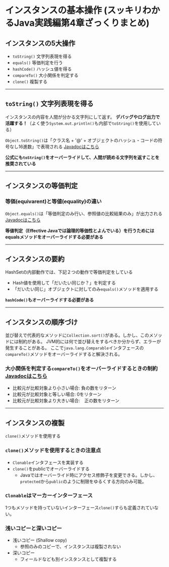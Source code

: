 # インスタンスの基本操作 (スッキリわかるJava実践編第4章ざっくりまとめ)

## インスタンスの5大操作

- `toString()` 文字列表現を得る
- `equals()` 等価判定を行う
- `hashCode()` ハッシュ値を得る
- `compareTo()` 大小関係を判定する
- `clone()` 複製する

---
## `toString()` 文字列表現を得る
インスタンスの内容を人間が分かる文字列にして返す。
**デバッグやログ出力で活躍する！**（よく使う`System.out.println()`も内部で`toString()`を使用している）

`Object.toString()`は「クラス名 + '@' + オブジェクトのハッシュ・コードの符号なし16進数」で表現される
[Javadocはこちら](https://docs.oracle.com/javase/jp/8/docs/api/java/lang/Object.html#toString--)

**公式にも`toString()`をオーバーライドして、人間が読める文字列を返すことを推奨されている**

---
## インスタンスの等価判定
### 等価(equivarent)と等値(equality)の違い
`Object.equals()`は「等価判定のみ行い、参照値の比較結果のみ」が出力される
[Javadocはこちら](https://docs.oracle.com/javase/jp/8/docs/api/java/lang/Object.html#equals-java.lang.Object-)

**等値判定（Effective Javaでは論理的等価性とよんでいる）を行うためにはequalsメソッドをオーバーライドする必要がある**

---
## インスタンスの要約

HashSetの内部動作では、下記２つの動作で等価判定をしている
-  Hash値を使用して「だいたい同じか？」を判定する
-  「だいたい同じ」オブジェクトに対してのみ`equals()`メソッドを適用する

**`hashCode()`もオーバーライドする必要がある**

---
## インスタンスの順序づけ
並び替えで代表的なメソッドに`Collection.sort()`がある。しかし、このメソッドには制約がある。
JVM的には何で並び替えをするべきか分からず、エラーが発生することがある。
ここで`java.lang.Comparable`インタフェースの`compareTo()`メソッドをオーバーライドすると解決される。
### 大小関係を判定する`compareTo()`をオーバーライドするときの制約 [Javadocはこちら](https://docs.oracle.com/javase/jp/8/docs/api/java/lang/Comparable.html)
- 比較元が比較対象より小さい場合: 負の数をリターン
- 比較元が比較対象と等しい場合: 0をリターン
- 比較元が比較対象より大きい場合:　正の数をリターン

---
## インスタンスの複製
`clone()`メソッドを使用する

### `clone()`メソッドを使用するときの注意点
- `Clonable`インタフェースを実装する
- `clone()`をpublicでオーバーライドする
    - Javaではオーバーライド時にアクセス修飾子を変更できる。しかし、`protected`から`public`のように制限をゆるくする方向のみ可能。

### `Clonable`は**マーカーインターフェース**
1つもメソッドを持っていないインターフェース`clone()`すらも定義されていない。

### 浅いコピーと深いコピー
- 浅いコピー (Shallow copy)
    - 参照のみのコピーで、インスタンスは複製されない
- 深いコピー
    - フィールドなども別インスタンスとして複製する